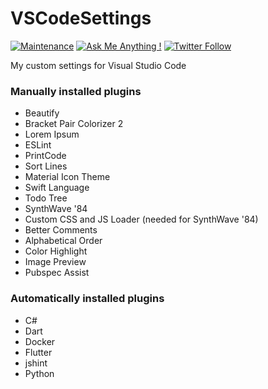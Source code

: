 # VSCodeSettings

[![Maintenance](https://img.shields.io/badge/Maintained%3F-yes-brightgreen.svg)](https://github.com/matthiaszarzecki/MadeWithUnityBadges/graphs/commit-activity) [![Ask Me Anything !](https://img.shields.io/badge/Ask%20me-anything-1abc9c.svg)](http://www.matthiaszarzecki.com) [![Twitter Follow](https://img.shields.io/twitter/follow/icarustyler.svg?style=social&label=Follow)](https://twitter.com/IcarusTyler)

My custom settings for Visual Studio Code

### Manually installed plugins
- Beautify
- Bracket Pair Colorizer 2
- Lorem Ipsum
- ESLint
- PrintCode
- Sort Lines
- Material Icon Theme
- Swift Language
- Todo Tree
- SynthWave '84
- Custom CSS and JS Loader (needed for SynthWave '84)
- Better Comments
- Alphabetical Order
- Color Highlight
- Image Preview
- Pubspec Assist

### Automatically installed plugins
- C#
- Dart
- Docker
- Flutter
- jshint
- Python
